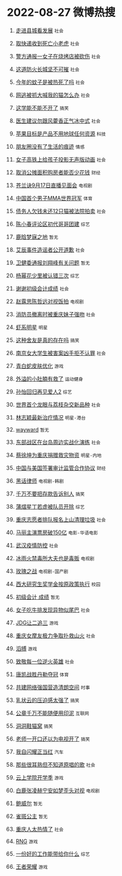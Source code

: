 # 2022-08-27 微博热搜 
1. [走进县城看发展](https://m.weibo.cn/search?containerid=100103type%3D1%26t%3D10%26q%3D%23%E8%B5%B0%E8%BF%9B%E5%8E%BF%E5%9F%8E%E7%9C%8B%E5%8F%91%E5%B1%95%23&stream_entry_id=51&isnewpage=1&extparam=seat%3D1%26c_type%3D51%26dgr%3D0%26cate%3D10103%26filter_type%3Drealtimehot%26pos%3D0%26display_time%3D1661544240%26pre_seqid%3D1661544033852021328166&luicode=10000011&lfid=106003type%3D25%26t%3D3%26disable_hot%3D1%26filter_type%3Drealtimehot) `社会` 

2. [取快递收到死亡小老虎](https://m.weibo.cn/search?containerid=100103type%3D1%26t%3D10%26q%3D%23%E5%8F%96%E5%BF%AB%E9%80%92%E6%94%B6%E5%88%B0%E6%AD%BB%E4%BA%A1%E5%B0%8F%E8%80%81%E8%99%8E%23&stream_entry_id=31&isnewpage=1&extparam=seat%3D1%26c_type%3D31%26dgr%3D0%26flag%3D2%26cate%3D0%26realpos%3D1%26filter_type%3Drealtimehot%26lcate%3D5001%26pos%3D0%26display_time%3D1661544240%26pre_seqid%3D1661544033852021328166&luicode=10000011&lfid=106003type%3D25%26t%3D3%26disable_hot%3D1%26filter_type%3Drealtimehot) `社会` 

3. [警方通报一女子在烧烤店被砍伤](https://m.weibo.cn/search?containerid=100103type%3D1%26t%3D10%26q%3D%23%E8%AD%A6%E6%96%B9%E9%80%9A%E6%8A%A5%E4%B8%80%E5%A5%B3%E5%AD%90%E5%9C%A8%E7%83%A7%E7%83%A4%E5%BA%97%E8%A2%AB%E7%A0%8D%E4%BC%A4%23&stream_entry_id=31&isnewpage=1&extparam=seat%3D1%26c_type%3D31%26dgr%3D0%26flag%3D0%26cate%3D0%26realpos%3D2%26filter_type%3Drealtimehot%26lcate%3D5001%26pos%3D1%26display_time%3D1661544240%26pre_seqid%3D1661544033852021328166&luicode=10000011&lfid=106003type%3D25%26t%3D3%26disable_hot%3D1%26filter_type%3Drealtimehot) `社会` 

4. [这道防火长城坚不可摧](https://m.weibo.cn/search?containerid=100103type%3D1%26t%3D10%26q%3D%23%E8%BF%99%E9%81%93%E9%98%B2%E7%81%AB%E9%95%BF%E5%9F%8E%E5%9D%9A%E4%B8%8D%E5%8F%AF%E6%91%A7%23&stream_entry_id=31&isnewpage=1&extparam=seat%3D1%26c_type%3D31%26dgr%3D0%26flag%3D16%26cate%3D0%26realpos%3D3%26filter_type%3Drealtimehot%26lcate%3D5001%26pos%3D2%26display_time%3D1661544240%26pre_seqid%3D1661544033852021328166&luicode=10000011&lfid=106003type%3D25%26t%3D3%26disable_hot%3D1%26filter_type%3Drealtimehot) `社会` 

5. [今年的蚊子是被热死了吗](https://m.weibo.cn/search?containerid=100103type%3D1%26t%3D10%26q%3D%23%E4%BB%8A%E5%B9%B4%E7%9A%84%E8%9A%8A%E5%AD%90%E6%98%AF%E8%A2%AB%E7%83%AD%E6%AD%BB%E4%BA%86%E5%90%97%23&stream_entry_id=31&isnewpage=1&extparam=seat%3D1%26c_type%3D31%26dgr%3D0%26flag%3D1%26cate%3D0%26realpos%3D4%26filter_type%3Drealtimehot%26lcate%3D5001%26pos%3D3%26display_time%3D1661544240%26pre_seqid%3D1661544033852021328166&luicode=10000011&lfid=106003type%3D25%26t%3D3%26disable_hot%3D1%26filter_type%3Drealtimehot) `社会` 

6. [网逃被抓大喊我的猫怎么办](https://m.weibo.cn/search?containerid=100103type%3D1%26t%3D10%26q%3D%23%E7%BD%91%E9%80%83%E8%A2%AB%E6%8A%93%E5%A4%A7%E5%96%8A%E6%88%91%E7%9A%84%E7%8C%AB%E6%80%8E%E4%B9%88%E5%8A%9E%23&stream_entry_id=31&isnewpage=1&extparam=seat%3D1%26c_type%3D31%26dgr%3D0%26flag%3D0%26cate%3D0%26realpos%3D5%26filter_type%3Drealtimehot%26lcate%3D5001%26pos%3D4%26display_time%3D1661544240%26pre_seqid%3D1661544033852021328166&luicode=10000011&lfid=106003type%3D25%26t%3D3%26disable_hot%3D1%26filter_type%3Drealtimehot) `社会` 

7. [这学能不能不开了](https://m.weibo.cn/search?containerid=100103type%3D1%26t%3D10%26q%3D%23%E8%BF%99%E5%AD%A6%E8%83%BD%E4%B8%8D%E8%83%BD%E4%B8%8D%E5%BC%80%E4%BA%86%23&stream_entry_id=31&isnewpage=1&extparam=seat%3D1%26c_type%3D31%26dgr%3D0%26flag%3D0%26cate%3D0%26realpos%3D6%26filter_type%3Drealtimehot%26lcate%3D5001%26pos%3D5%26display_time%3D1661544240%26pre_seqid%3D1661544033852021328166&luicode=10000011&lfid=106003type%3D25%26t%3D3%26disable_hot%3D1%26filter_type%3Drealtimehot) `搞笑` 

8. [医生建议勿跟风藿香正气冰中式](https://m.weibo.cn/search?containerid=100103type%3D1%26t%3D10%26q%3D%23%E5%8C%BB%E7%94%9F%E5%BB%BA%E8%AE%AE%E5%8B%BF%E8%B7%9F%E9%A3%8E%E8%97%BF%E9%A6%99%E6%AD%A3%E6%B0%94%E5%86%B0%E4%B8%AD%E5%BC%8F%23&stream_entry_id=31&isnewpage=1&extparam=seat%3D1%26c_type%3D31%26dgr%3D0%26flag%3D0%26cate%3D0%26realpos%3D7%26filter_type%3Drealtimehot%26lcate%3D5001%26pos%3D6%26display_time%3D1661544240%26pre_seqid%3D1661544033852021328166&luicode=10000011&lfid=106003type%3D25%26t%3D3%26disable_hot%3D1%26filter_type%3Drealtimehot) `社会` 

9. [苹果目标是产品不用地球任何资源](https://m.weibo.cn/search?containerid=100103type%3D1%26t%3D10%26q%3D%23%E8%8B%B9%E6%9E%9C%E7%9B%AE%E6%A0%87%E6%98%AF%E4%BA%A7%E5%93%81%E4%B8%8D%E7%94%A8%E5%9C%B0%E7%90%83%E4%BB%BB%E4%BD%95%E8%B5%84%E6%BA%90%23&stream_entry_id=31&isnewpage=1&extparam=seat%3D1%26c_type%3D31%26dgr%3D0%26flag%3D0%26cate%3D0%26realpos%3D8%26filter_type%3Drealtimehot%26lcate%3D5001%26pos%3D7%26display_time%3D1661544240%26pre_seqid%3D1661544033852021328166&luicode=10000011&lfid=106003type%3D25%26t%3D3%26disable_hot%3D1%26filter_type%3Drealtimehot) `科技` 

10. [朋友圈没有了生活的痕迹](http://m.weibo.cn/c/wbox?&id=j84w2uenjc&roomid=13034&q=%23%E6%9C%8B%E5%8F%8B%E5%9C%88%E6%B2%A1%E6%9C%89%E4%BA%86%E7%94%9F%E6%B4%BB%E7%9A%84%E7%97%95%E8%BF%B9%23&extparam=seat%3D1%26c_type%3D31%26dgr%3D0%26flag%3D0%26cate%3D0%26realpos%3D9%26filter_type%3Drealtimehot%26lcate%3D5001%26pos%3D8%26display_time%3D1661544240%26pre_seqid%3D1661544033852021328166&luicode=10000011&lfid=106003type%3D25%26t%3D3%26disable_hot%3D1%26filter_type%3Drealtimehot) `情感` 

11. [女子高铁上给孩子投影无声版动画](https://m.weibo.cn/search?containerid=100103type%3D1%26t%3D10%26q%3D%23%E5%A5%B3%E5%AD%90%E9%AB%98%E9%93%81%E4%B8%8A%E7%BB%99%E5%AD%A9%E5%AD%90%E6%8A%95%E5%BD%B1%E6%97%A0%E5%A3%B0%E7%89%88%E5%8A%A8%E7%94%BB%23&stream_entry_id=31&isnewpage=1&extparam=seat%3D1%26c_type%3D31%26dgr%3D0%26flag%3D0%26cate%3D0%26realpos%3D10%26filter_type%3Drealtimehot%26lcate%3D5001%26pos%3D9%26display_time%3D1661544240%26pre_seqid%3D1661544033852021328166&luicode=10000011&lfid=106003type%3D25%26t%3D3%26disable_hot%3D1%26filter_type%3Drealtimehot) `社会` 

12. [取消公摊面积购房者能否少花钱](https://m.weibo.cn/search?containerid=100103type%3D1%26t%3D10%26q%3D%23%E5%8F%96%E6%B6%88%E5%85%AC%E6%91%8A%E9%9D%A2%E7%A7%AF%E8%B4%AD%E6%88%BF%E8%80%85%E8%83%BD%E5%90%A6%E5%B0%91%E8%8A%B1%E9%92%B1%23&stream_entry_id=31&isnewpage=1&extparam=seat%3D1%26c_type%3D31%26dgr%3D0%26flag%3D0%26cate%3D0%26realpos%3D11%26filter_type%3Drealtimehot%26lcate%3D5001%26pos%3D10%26display_time%3D1661544240%26pre_seqid%3D1661544033852021328166&luicode=10000011&lfid=106003type%3D25%26t%3D3%26disable_hot%3D1%26filter_type%3Drealtimehot) `财经` 

13. [苍兰诀9月17日直播见面会](https://m.weibo.cn/search?containerid=100103type%3D1%26t%3D10%26q%3D%23%E8%8B%8D%E5%85%B0%E8%AF%809%E6%9C%8817%E6%97%A5%E7%9B%B4%E6%92%AD%E8%A7%81%E9%9D%A2%E4%BC%9A%23&stream_entry_id=31&isnewpage=1&extparam=seat%3D1%26c_type%3D31%26dgr%3D0%26flag%3D0%26cate%3D0%26realpos%3D12%26filter_type%3Drealtimehot%26lcate%3D5001%26pos%3D11%26display_time%3D1661544240%26pre_seqid%3D1661544033852021328166&luicode=10000011&lfid=106003type%3D25%26t%3D3%26disable_hot%3D1%26filter_type%3Drealtimehot) `电视剧` 

14. [中国首个男子MMA世界冠军](https://m.weibo.cn/search?containerid=100103type%3D1%26t%3D10%26q%3D%23%E4%B8%AD%E5%9B%BD%E9%A6%96%E4%B8%AA%E7%94%B7%E5%AD%90MMA%E4%B8%96%E7%95%8C%E5%86%A0%E5%86%9B%23&stream_entry_id=31&isnewpage=1&extparam=seat%3D1%26c_type%3D31%26dgr%3D0%26flag%3D0%26cate%3D0%26realpos%3D13%26filter_type%3Drealtimehot%26lcate%3D5001%26pos%3D12%26display_time%3D1661544240%26pre_seqid%3D1661544033852021328166&luicode=10000011&lfid=106003type%3D25%26t%3D3%26disable_hot%3D1%26filter_type%3Drealtimehot) `体育` 

15. [债务人欠钱未还12只猫被法院拍卖](https://m.weibo.cn/search?containerid=100103type%3D1%26t%3D10%26q%3D%23%E5%80%BA%E5%8A%A1%E4%BA%BA%E6%AC%A0%E9%92%B1%E6%9C%AA%E8%BF%9812%E5%8F%AA%E7%8C%AB%E8%A2%AB%E6%B3%95%E9%99%A2%E6%8B%8D%E5%8D%96%23&stream_entry_id=31&isnewpage=1&extparam=seat%3D1%26c_type%3D31%26dgr%3D0%26flag%3D0%26cate%3D0%26realpos%3D14%26filter_type%3Drealtimehot%26lcate%3D5001%26pos%3D13%26display_time%3D1661544240%26pre_seqid%3D1661544033852021328166&luicode=10000011&lfid=106003type%3D25%26t%3D3%26disable_hot%3D1%26filter_type%3Drealtimehot) `社会` 

16. [陈小春评论区初代哥哥团建](https://m.weibo.cn/search?containerid=100103type%3D1%26t%3D10%26q%3D%23%E9%99%88%E5%B0%8F%E6%98%A5%E8%AF%84%E8%AE%BA%E5%8C%BA%E5%88%9D%E4%BB%A3%E5%93%A5%E5%93%A5%E5%9B%A2%E5%BB%BA%23&stream_entry_id=31&isnewpage=1&extparam=seat%3D1%26c_type%3D31%26dgr%3D0%26flag%3D0%26cate%3D0%26realpos%3D15%26filter_type%3Drealtimehot%26lcate%3D5001%26pos%3D14%26display_time%3D1661544240%26pre_seqid%3D1661544033852021328166&luicode=10000011&lfid=106003type%3D25%26t%3D3%26disable_hot%3D1%26filter_type%3Drealtimehot) `综艺` 

17. [鹿晗梦寐之地](https://m.weibo.cn/search?containerid=100103type%3D1%26t%3D10%26q%3D%23%E9%B9%BF%E6%99%97%E6%A2%A6%E5%AF%90%E4%B9%8B%E5%9C%B0%23&stream_entry_id=31&isnewpage=1&extparam=seat%3D1%26c_type%3D31%26dgr%3D0%26flag%3D0%26cate%3D0%26realpos%3D16%26filter_type%3Drealtimehot%26lcate%3D5001%26pos%3D15%26display_time%3D1661544240%26pre_seqid%3D1661544033852021328166&luicode=10000011&lfid=106003type%3D25%26t%3D3%26disable_hot%3D1%26filter_type%3Drealtimehot) `暂无` 

18. [艾辰事件造谣者公开道歉](https://m.weibo.cn/search?containerid=100103type%3D1%26t%3D10%26q%3D%23%E8%89%BE%E8%BE%B0%E4%BA%8B%E4%BB%B6%E9%80%A0%E8%B0%A3%E8%80%85%E5%85%AC%E5%BC%80%E9%81%93%E6%AD%89%23&stream_entry_id=31&isnewpage=1&extparam=seat%3D1%26c_type%3D31%26dgr%3D0%26flag%3D0%26cate%3D0%26realpos%3D17%26filter_type%3Drealtimehot%26lcate%3D5001%26pos%3D16%26display_time%3D1661544240%26pre_seqid%3D1661544033852021328166&luicode=10000011&lfid=106003type%3D25%26t%3D3%26disable_hot%3D1%26filter_type%3Drealtimehot) `社会` 

19. [卫健委通报刘翔峰有关问题](https://m.weibo.cn/search?containerid=100103type%3D1%26t%3D10%26q%3D%23%E5%8D%AB%E5%81%A5%E5%A7%94%E9%80%9A%E6%8A%A5%E5%88%98%E7%BF%94%E5%B3%B0%E6%9C%89%E5%85%B3%E9%97%AE%E9%A2%98%23&stream_entry_id=31&isnewpage=1&extparam=seat%3D1%26c_type%3D31%26dgr%3D0%26flag%3D0%26cate%3D0%26realpos%3D18%26filter_type%3Drealtimehot%26lcate%3D5001%26pos%3D17%26display_time%3D1661544240%26pre_seqid%3D1661544033852021328166&luicode=10000011&lfid=106003type%3D25%26t%3D3%26disable_hot%3D1%26filter_type%3Drealtimehot) `暂无` 

20. [杨幂花少里被认错三次](https://m.weibo.cn/search?containerid=100103type%3D1%26t%3D10%26q%3D%23%E6%9D%A8%E5%B9%82%E8%8A%B1%E5%B0%91%E9%87%8C%E8%A2%AB%E8%AE%A4%E9%94%99%E4%B8%89%E6%AC%A1%23&stream_entry_id=31&isnewpage=1&extparam=seat%3D1%26c_type%3D31%26dgr%3D0%26flag%3D0%26cate%3D0%26realpos%3D19%26filter_type%3Drealtimehot%26lcate%3D5001%26pos%3D18%26display_time%3D1661544240%26pre_seqid%3D1661544033852021328166&luicode=10000011&lfid=106003type%3D25%26t%3D3%26disable_hot%3D1%26filter_type%3Drealtimehot) `综艺` 

21. [谢谢初级会计成绩](https://m.weibo.cn/search?containerid=100103type%3D1%26t%3D10%26q%3D%23%E8%B0%A2%E8%B0%A2%E5%88%9D%E7%BA%A7%E4%BC%9A%E8%AE%A1%E6%88%90%E7%BB%A9%23&stream_entry_id=31&isnewpage=1&extparam=seat%3D1%26c_type%3D31%26dgr%3D0%26flag%3D0%26cate%3D0%26realpos%3D20%26filter_type%3Drealtimehot%26lcate%3D5001%26pos%3D19%26display_time%3D1661544240%26pre_seqid%3D1661544033852021328166&luicode=10000011&lfid=106003type%3D25%26t%3D3%26disable_hot%3D1%26filter_type%3Drealtimehot) `社会` 

22. [赵露思陈哲远对视饭拍](https://m.weibo.cn/search?containerid=100103type%3D1%26t%3D10%26q%3D%23%E8%B5%B5%E9%9C%B2%E6%80%9D%E9%99%88%E5%93%B2%E8%BF%9C%E5%AF%B9%E8%A7%86%E9%A5%AD%E6%8B%8D%23&stream_entry_id=31&isnewpage=1&extparam=seat%3D1%26c_type%3D31%26dgr%3D0%26flag%3D0%26cate%3D0%26realpos%3D21%26filter_type%3Drealtimehot%26lcate%3D5001%26pos%3D20%26display_time%3D1661544240%26pre_seqid%3D1661544033852021328166&luicode=10000011&lfid=106003type%3D25%26t%3D3%26disable_hot%3D1%26filter_type%3Drealtimehot) `电视剧` 

23. [消防员撤离时被重庆妹子强吻](https://m.weibo.cn/search?containerid=100103type%3D1%26t%3D10%26q%3D%23%E6%B6%88%E9%98%B2%E5%91%98%E6%92%A4%E7%A6%BB%E6%97%B6%E8%A2%AB%E9%87%8D%E5%BA%86%E5%A6%B9%E5%AD%90%E5%BC%BA%E5%90%BB%23&stream_entry_id=31&isnewpage=1&extparam=seat%3D1%26c_type%3D31%26dgr%3D0%26flag%3D0%26cate%3D0%26realpos%3D22%26filter_type%3Drealtimehot%26lcate%3D5001%26pos%3D21%26display_time%3D1661544240%26pre_seqid%3D1661544033852021328166&luicode=10000011&lfid=106003type%3D25%26t%3D3%26disable_hot%3D1%26filter_type%3Drealtimehot) `社会` 

24. [虾系明星](https://m.weibo.cn/search?containerid=100103type%3D1%26t%3D10%26q%3D%23%E8%99%BE%E7%B3%BB%E6%98%8E%E6%98%9F%23&stream_entry_id=31&isnewpage=1&extparam=seat%3D1%26c_type%3D31%26dgr%3D0%26flag%3D0%26cate%3D0%26realpos%3D23%26filter_type%3Drealtimehot%26lcate%3D5001%26pos%3D22%26display_time%3D1661544240%26pre_seqid%3D1661544033852021328166&luicode=10000011&lfid=106003type%3D25%26t%3D3%26disable_hot%3D1%26filter_type%3Drealtimehot) `明星` 

25. [这种舍友是真的存在吗](https://m.weibo.cn/search?containerid=100103type%3D1%26t%3D10%26q%3D%23%E8%BF%99%E7%A7%8D%E8%88%8D%E5%8F%8B%E6%98%AF%E7%9C%9F%E7%9A%84%E5%AD%98%E5%9C%A8%E5%90%97%23&stream_entry_id=31&isnewpage=1&extparam=seat%3D1%26c_type%3D31%26dgr%3D0%26flag%3D0%26cate%3D0%26realpos%3D24%26filter_type%3Drealtimehot%26lcate%3D5001%26pos%3D23%26display_time%3D1661544240%26pre_seqid%3D1661544033852021328166&luicode=10000011&lfid=106003type%3D25%26t%3D3%26disable_hot%3D1%26filter_type%3Drealtimehot) `搞笑` 

26. [南京女大学生被害案凶手拒不认罪](https://m.weibo.cn/search?containerid=100103type%3D1%26t%3D10%26q%3D%23%E5%8D%97%E4%BA%AC%E5%A5%B3%E5%A4%A7%E5%AD%A6%E7%94%9F%E8%A2%AB%E5%AE%B3%E6%A1%88%E5%87%B6%E6%89%8B%E6%8B%92%E4%B8%8D%E8%AE%A4%E7%BD%AA%23&stream_entry_id=31&isnewpage=1&extparam=seat%3D1%26c_type%3D31%26dgr%3D0%26flag%3D0%26cate%3D0%26realpos%3D25%26filter_type%3Drealtimehot%26lcate%3D5001%26pos%3D24%26display_time%3D1661544240%26pre_seqid%3D1661544033852021328166&luicode=10000011&lfid=106003type%3D25%26t%3D3%26disable_hot%3D1%26filter_type%3Drealtimehot) `社会` 

27. [青白蛇皮肤优化](https://m.weibo.cn/search?containerid=100103type%3D1%26t%3D10%26q%3D%23%E9%9D%92%E7%99%BD%E8%9B%87%E7%9A%AE%E8%82%A4%E4%BC%98%E5%8C%96%23&stream_entry_id=31&isnewpage=1&extparam=seat%3D1%26c_type%3D31%26dgr%3D0%26flag%3D0%26cate%3D0%26realpos%3D26%26filter_type%3Drealtimehot%26lcate%3D5001%26pos%3D25%26display_time%3D1661544240%26pre_seqid%3D1661544033852021328166&luicode=10000011&lfid=106003type%3D25%26t%3D3%26disable_hot%3D1%26filter_type%3Drealtimehot) `游戏` 

28. [外溢的小肚腩有救了](https://m.weibo.cn/search?containerid=100103type%3D1%26t%3D10%26q%3D%23%E5%A4%96%E6%BA%A2%E7%9A%84%E5%B0%8F%E8%82%9A%E8%85%A9%E6%9C%89%E6%95%91%E4%BA%86%23&stream_entry_id=31&isnewpage=1&extparam=seat%3D1%26c_type%3D31%26dgr%3D0%26flag%3D0%26cate%3D0%26realpos%3D27%26filter_type%3Drealtimehot%26lcate%3D5001%26pos%3D26%26display_time%3D1661544240%26pre_seqid%3D1661544033852021328166&luicode=10000011&lfid=106003type%3D25%26t%3D3%26disable_hot%3D1%26filter_type%3Drealtimehot) `运动健身` 

29. [孙怡回归再见爱人2](https://m.weibo.cn/search?containerid=100103type%3D1%26t%3D10%26q%3D%23%E5%AD%99%E6%80%A1%E5%9B%9E%E5%BD%92%E5%86%8D%E8%A7%81%E7%88%B1%E4%BA%BA2%23&stream_entry_id=31&isnewpage=1&extparam=seat%3D1%26c_type%3D31%26dgr%3D0%26flag%3D0%26cate%3D0%26realpos%3D28%26filter_type%3Drealtimehot%26lcate%3D5001%26pos%3D27%26display_time%3D1661544240%26pre_seqid%3D1661544033852021328166&luicode=10000011&lfid=106003type%3D25%26t%3D3%26disable_hot%3D1%26filter_type%3Drealtimehot) `综艺` 

30. [世界首个龙眼与荔枝杂交新品种](https://m.weibo.cn/search?containerid=100103type%3D1%26t%3D10%26q%3D%23%E4%B8%96%E7%95%8C%E9%A6%96%E4%B8%AA%E9%BE%99%E7%9C%BC%E4%B8%8E%E8%8D%94%E6%9E%9D%E6%9D%82%E4%BA%A4%E6%96%B0%E5%93%81%E7%A7%8D%23&stream_entry_id=31&isnewpage=1&extparam=seat%3D1%26c_type%3D31%26dgr%3D0%26flag%3D0%26cate%3D0%26realpos%3D29%26filter_type%3Drealtimehot%26lcate%3D5001%26pos%3D28%26display_time%3D1661544240%26pre_seqid%3D1661544033852021328166&luicode=10000011&lfid=106003type%3D25%26t%3D3%26disable_hot%3D1%26filter_type%3Drealtimehot) `社会` 

31. [林志颖最新治疗情况](https://m.weibo.cn/search?containerid=100103type%3D1%26t%3D10%26q%3D%23%E6%9E%97%E5%BF%97%E9%A2%96%E6%9C%80%E6%96%B0%E6%B2%BB%E7%96%97%E6%83%85%E5%86%B5%23&stream_entry_id=31&isnewpage=1&extparam=seat%3D1%26c_type%3D31%26dgr%3D0%26flag%3D0%26cate%3D0%26realpos%3D30%26filter_type%3Drealtimehot%26lcate%3D5001%26pos%3D29%26display_time%3D1661544240%26pre_seqid%3D1661544033852021328166&luicode=10000011&lfid=106003type%3D25%26t%3D3%26disable_hot%3D1%26filter_type%3Drealtimehot) `明星-港台` 

32. [wayward](https://m.weibo.cn/search?containerid=100103type%3D1%26t%3D10%26q%3Dwayward&stream_entry_id=31&isnewpage=1&extparam=seat%3D1%26c_type%3D31%26dgr%3D0%26flag%3D0%26cate%3D0%26realpos%3D31%26filter_type%3Drealtimehot%26lcate%3D5001%26pos%3D30%26display_time%3D1661544240%26pre_seqid%3D1661544033852021328166&luicode=10000011&lfid=106003type%3D25%26t%3D3%26disable_hot%3D1%26filter_type%3Drealtimehot) `暂无` 

33. [东部战区在台岛周边实战化演练](https://m.weibo.cn/search?containerid=100103type%3D1%26t%3D10%26q%3D%23%E4%B8%9C%E9%83%A8%E6%88%98%E5%8C%BA%E5%9C%A8%E5%8F%B0%E5%B2%9B%E5%91%A8%E8%BE%B9%E5%AE%9E%E6%88%98%E5%8C%96%E6%BC%94%E7%BB%83%23&stream_entry_id=31&isnewpage=1&extparam=seat%3D1%26c_type%3D31%26dgr%3D0%26flag%3D0%26cate%3D0%26realpos%3D32%26filter_type%3Drealtimehot%26lcate%3D5001%26pos%3D31%26display_time%3D1661544240%26pre_seqid%3D1661544033852021328166&luicode=10000011&lfid=106003type%3D25%26t%3D3%26disable_hot%3D1%26filter_type%3Drealtimehot) `社会` 

34. [蔡徐坤为重庆捐赠救灾物资](https://m.weibo.cn/search?containerid=100103type%3D1%26t%3D10%26q%3D%23%E8%94%A1%E5%BE%90%E5%9D%A4%E4%B8%BA%E9%87%8D%E5%BA%86%E6%8D%90%E8%B5%A0%E6%95%91%E7%81%BE%E7%89%A9%E8%B5%84%23&stream_entry_id=31&isnewpage=1&extparam=seat%3D1%26c_type%3D31%26dgr%3D0%26flag%3D0%26cate%3D0%26realpos%3D33%26filter_type%3Drealtimehot%26lcate%3D5001%26pos%3D32%26display_time%3D1661544240%26pre_seqid%3D1661544033852021328166&luicode=10000011&lfid=106003type%3D25%26t%3D3%26disable_hot%3D1%26filter_type%3Drealtimehot) `明星-内地` 

35. [中国与美国签署审计监管合作协议](https://m.weibo.cn/search?containerid=100103type%3D1%26t%3D10%26q%3D%23%E4%B8%AD%E5%9B%BD%E4%B8%8E%E7%BE%8E%E5%9B%BD%E7%AD%BE%E7%BD%B2%E5%AE%A1%E8%AE%A1%E7%9B%91%E7%AE%A1%E5%90%88%E4%BD%9C%E5%8D%8F%E8%AE%AE%23&stream_entry_id=31&isnewpage=1&extparam=seat%3D1%26c_type%3D31%26dgr%3D0%26flag%3D0%26cate%3D0%26realpos%3D34%26filter_type%3Drealtimehot%26lcate%3D5001%26pos%3D33%26display_time%3D1661544240%26pre_seqid%3D1661544033852021328166&luicode=10000011&lfid=106003type%3D25%26t%3D3%26disable_hot%3D1%26filter_type%3Drealtimehot) `财经` 

36. [黑话律师](https://m.weibo.cn/search?containerid=100103type%3D1%26t%3D10%26q%3D%E9%BB%91%E8%AF%9D%E5%BE%8B%E5%B8%88&stream_entry_id=31&isnewpage=1&extparam=seat%3D1%26c_type%3D31%26dgr%3D0%26flag%3D0%26cate%3D0%26realpos%3D35%26filter_type%3Drealtimehot%26lcate%3D5001%26pos%3D34%26display_time%3D1661544240%26pre_seqid%3D1661544033852021328166&luicode=10000011&lfid=106003type%3D25%26t%3D3%26disable_hot%3D1%26filter_type%3Drealtimehot) `电视剧-韩剧` 

37. [千万不要把存款告诉别人](https://m.weibo.cn/search?containerid=100103type%3D1%26t%3D10%26q%3D%23%E5%8D%83%E4%B8%87%E4%B8%8D%E8%A6%81%E6%8A%8A%E5%AD%98%E6%AC%BE%E5%91%8A%E8%AF%89%E5%88%AB%E4%BA%BA%23&stream_entry_id=31&isnewpage=1&extparam=seat%3D1%26c_type%3D31%26dgr%3D0%26flag%3D0%26cate%3D0%26realpos%3D36%26filter_type%3Drealtimehot%26lcate%3D5001%26pos%3D35%26display_time%3D1661544240%26pre_seqid%3D1661544033852021328166&luicode=10000011&lfid=106003type%3D25%26t%3D3%26disable_hot%3D1%26filter_type%3Drealtimehot) `搞笑` 

38. [蒲熠星丁若虚被队员开除](https://m.weibo.cn/search?containerid=100103type%3D1%26t%3D10%26q%3D%23%E8%92%B2%E7%86%A0%E6%98%9F%E4%B8%81%E8%8B%A5%E8%99%9A%E8%A2%AB%E9%98%9F%E5%91%98%E5%BC%80%E9%99%A4%23&stream_entry_id=31&isnewpage=1&extparam=seat%3D1%26c_type%3D31%26dgr%3D0%26flag%3D0%26cate%3D0%26realpos%3D37%26filter_type%3Drealtimehot%26lcate%3D5001%26pos%3D36%26display_time%3D1661544240%26pre_seqid%3D1661544033852021328166&luicode=10000011&lfid=106003type%3D25%26t%3D3%26disable_hot%3D1%26filter_type%3Drealtimehot) `综艺` 

39. [重庆志愿者排队报名上山清理垃圾](https://m.weibo.cn/search?containerid=100103type%3D1%26t%3D10%26q%3D%23%E9%87%8D%E5%BA%86%E5%BF%97%E6%84%BF%E8%80%85%E6%8E%92%E9%98%9F%E6%8A%A5%E5%90%8D%E4%B8%8A%E5%B1%B1%E6%B8%85%E7%90%86%E5%9E%83%E5%9C%BE%23&stream_entry_id=31&isnewpage=1&extparam=seat%3D1%26c_type%3D31%26dgr%3D0%26flag%3D0%26cate%3D0%26realpos%3D38%26filter_type%3Drealtimehot%26lcate%3D5001%26pos%3D37%26display_time%3D1661544240%26pre_seqid%3D1661544033852021328166&luicode=10000011&lfid=106003type%3D25%26t%3D3%26disable_hot%3D1%26filter_type%3Drealtimehot) `社会` 

40. [马丽主演票房破150亿](https://m.weibo.cn/search?containerid=100103type%3D1%26t%3D10%26q%3D%23%E9%A9%AC%E4%B8%BD%E4%B8%BB%E6%BC%94%E7%A5%A8%E6%88%BF%E7%A0%B4150%E4%BA%BF%23&stream_entry_id=31&isnewpage=1&extparam=seat%3D1%26c_type%3D31%26dgr%3D0%26flag%3D0%26cate%3D0%26realpos%3D39%26filter_type%3Drealtimehot%26lcate%3D5001%26pos%3D38%26display_time%3D1661544240%26pre_seqid%3D1661544033852021328166&luicode=10000011&lfid=106003type%3D25%26t%3D3%26disable_hot%3D1%26filter_type%3Drealtimehot) `电影-华语电影` 

41. [武汉疫情防控](https://m.weibo.cn/search?containerid=100103type%3D1%26t%3D10%26q%3D%23%E6%AD%A6%E6%B1%89%E7%96%AB%E6%83%85%E9%98%B2%E6%8E%A7%23&stream_entry_id=31&isnewpage=1&extparam=seat%3D1%26c_type%3D31%26dgr%3D0%26flag%3D0%26cate%3D0%26realpos%3D40%26filter_type%3Drealtimehot%26lcate%3D5001%26pos%3D39%26display_time%3D1661544240%26pre_seqid%3D1661544033852021328166&luicode=10000011&lfid=106003type%3D25%26t%3D3%26disable_hot%3D1%26filter_type%3Drealtimehot) `社会` 

42. [冰雨火禁毒所大夫也是毒贩](https://m.weibo.cn/search?containerid=100103type%3D1%26t%3D10%26q%3D%23%E5%86%B0%E9%9B%A8%E7%81%AB%E7%A6%81%E6%AF%92%E6%89%80%E5%A4%A7%E5%A4%AB%E4%B9%9F%E6%98%AF%E6%AF%92%E8%B4%A9%23&stream_entry_id=31&isnewpage=1&extparam=seat%3D1%26c_type%3D31%26dgr%3D0%26flag%3D0%26cate%3D0%26realpos%3D41%26filter_type%3Drealtimehot%26lcate%3D5001%26pos%3D40%26display_time%3D1661544240%26pre_seqid%3D1661544033852021328166&luicode=10000011&lfid=106003type%3D25%26t%3D3%26disable_hot%3D1%26filter_type%3Drealtimehot) `电视剧` 

43. [玫瑰之战](https://m.weibo.cn/search?containerid=100103type%3D1%26t%3D10%26q%3D%E7%8E%AB%E7%91%B0%E4%B9%8B%E6%88%98&stream_entry_id=31&isnewpage=1&extparam=seat%3D1%26c_type%3D31%26dgr%3D0%26flag%3D0%26cate%3D0%26realpos%3D42%26filter_type%3Drealtimehot%26lcate%3D5001%26pos%3D41%26display_time%3D1661544240%26pre_seqid%3D1661544033852021328166&luicode=10000011&lfid=106003type%3D25%26t%3D3%26disable_hot%3D1%26filter_type%3Drealtimehot) `电视剧-国产剧` 

44. [西大研究生奖学金按原政策执行](https://m.weibo.cn/search?containerid=100103type%3D1%26t%3D10%26q%3D%23%E8%A5%BF%E5%A4%A7%E7%A0%94%E7%A9%B6%E7%94%9F%E5%A5%96%E5%AD%A6%E9%87%91%E6%8C%89%E5%8E%9F%E6%94%BF%E7%AD%96%E6%89%A7%E8%A1%8C%23&stream_entry_id=31&isnewpage=1&extparam=seat%3D1%26c_type%3D31%26dgr%3D0%26flag%3D0%26cate%3D0%26realpos%3D43%26filter_type%3Drealtimehot%26lcate%3D5001%26pos%3D42%26display_time%3D1661544240%26pre_seqid%3D1661544033852021328166&luicode=10000011&lfid=106003type%3D25%26t%3D3%26disable_hot%3D1%26filter_type%3Drealtimehot) `校园` 

45. [初级会计 成绩](https://m.weibo.cn/search?containerid=100103type%3D1%26t%3D10%26q%3D%E5%88%9D%E7%BA%A7%E4%BC%9A%E8%AE%A1+%E6%88%90%E7%BB%A9&stream_entry_id=31&isnewpage=1&extparam=seat%3D1%26c_type%3D31%26dgr%3D0%26flag%3D0%26cate%3D0%26realpos%3D44%26filter_type%3Drealtimehot%26lcate%3D5001%26pos%3D43%26display_time%3D1661544240%26pre_seqid%3D1661544033852021328166&luicode=10000011&lfid=106003type%3D25%26t%3D3%26disable_hot%3D1%26filter_type%3Drealtimehot) `暂无` 

46. [女子吃牛排发现异物似尾巴](https://m.weibo.cn/search?containerid=100103type%3D1%26t%3D10%26q%3D%23%E5%A5%B3%E5%AD%90%E5%90%83%E7%89%9B%E6%8E%92%E5%8F%91%E7%8E%B0%E5%BC%82%E7%89%A9%E4%BC%BC%E5%B0%BE%E5%B7%B4%23&stream_entry_id=31&isnewpage=1&extparam=seat%3D1%26c_type%3D31%26dgr%3D0%26flag%3D1%26cate%3D0%26realpos%3D45%26filter_type%3Drealtimehot%26lcate%3D5001%26pos%3D44%26display_time%3D1661544240%26pre_seqid%3D1661544033852021328166&luicode=10000011&lfid=106003type%3D25%26t%3D3%26disable_hot%3D1%26filter_type%3Drealtimehot) `社会` 

47. [JDG让二追三](https://m.weibo.cn/search?containerid=100103type%3D1%26t%3D10%26q%3D%23JDG%E8%AE%A9%E4%BA%8C%E8%BF%BD%E4%B8%89%23&stream_entry_id=31&isnewpage=1&extparam=seat%3D1%26c_type%3D31%26dgr%3D0%26flag%3D0%26cate%3D0%26realpos%3D46%26filter_type%3Drealtimehot%26lcate%3D5001%26pos%3D45%26display_time%3D1661544240%26pre_seqid%3D1661544033852021328166&luicode=10000011&lfid=106003type%3D25%26t%3D3%26disable_hot%3D1%26filter_type%3Drealtimehot) `游戏` 

48. [重庆女摩友极力争取扑救山火](https://m.weibo.cn/search?containerid=100103type%3D1%26t%3D10%26q%3D%23%E9%87%8D%E5%BA%86%E5%A5%B3%E6%91%A9%E5%8F%8B%E6%9E%81%E5%8A%9B%E4%BA%89%E5%8F%96%E6%89%91%E6%95%91%E5%B1%B1%E7%81%AB%23&stream_entry_id=31&isnewpage=1&extparam=seat%3D1%26c_type%3D31%26dgr%3D0%26flag%3D0%26cate%3D0%26realpos%3D47%26filter_type%3Drealtimehot%26lcate%3D5001%26pos%3D46%26display_time%3D1661544240%26pre_seqid%3D1661544033852021328166&luicode=10000011&lfid=106003type%3D25%26t%3D3%26disable_hot%3D1%26filter_type%3Drealtimehot) `社会` 

49. [滔搏](https://m.weibo.cn/search?containerid=100103type%3D1%26t%3D10%26q%3D%E6%BB%94%E6%90%8F&stream_entry_id=31&isnewpage=1&extparam=seat%3D1%26c_type%3D31%26dgr%3D0%26flag%3D0%26cate%3D0%26realpos%3D48%26filter_type%3Drealtimehot%26lcate%3D5001%26pos%3D47%26display_time%3D1661544240%26pre_seqid%3D1661544033852021328166&luicode=10000011&lfid=106003type%3D25%26t%3D3%26disable_hot%3D1%26filter_type%3Drealtimehot) `游戏` 

50. [致敬每一位逆火英雄](https://m.weibo.cn/search?containerid=100103type%3D1%26t%3D10%26q%3D%23%E8%87%B4%E6%95%AC%E6%AF%8F%E4%B8%80%E4%BD%8D%E9%80%86%E7%81%AB%E8%8B%B1%E9%9B%84%23&stream_entry_id=31&isnewpage=1&extparam=seat%3D1%26c_type%3D31%26dgr%3D0%26flag%3D0%26cate%3D0%26realpos%3D49%26filter_type%3Drealtimehot%26lcate%3D5001%26pos%3D48%26display_time%3D1661544240%26pre_seqid%3D1661544033852021328166&luicode=10000011&lfid=106003type%3D25%26t%3D3%26disable_hot%3D1%26filter_type%3Drealtimehot) `社会` 

51. [唐凯战胜丹勒夺冠](https://m.weibo.cn/search?containerid=100103type%3D1%26t%3D10%26q%3D%23%E5%94%90%E5%87%AF%E6%88%98%E8%83%9C%E4%B8%B9%E5%8B%92%E5%A4%BA%E5%86%A0%23&stream_entry_id=31&isnewpage=1&extparam=seat%3D1%26c_type%3D31%26dgr%3D0%26flag%3D0%26cate%3D0%26realpos%3D50%26filter_type%3Drealtimehot%26lcate%3D5001%26pos%3D49%26display_time%3D1661544240%26pre_seqid%3D1661544033852021328166&luicode=10000011&lfid=106003type%3D25%26t%3D3%26disable_hot%3D1%26filter_type%3Drealtimehot) `体育` 

52. [共建网络强国营造清朗空间](https://m.weibo.cn/search?containerid=100103type%3D1%26t%3D10%26q%3D%23%E5%85%B1%E5%BB%BA%E7%BD%91%E7%BB%9C%E5%BC%BA%E5%9B%BD%E8%90%A5%E9%80%A0%E6%B8%85%E6%9C%97%E7%A9%BA%E9%97%B4%23&stream_entry_id=51&isnewpage=1&extparam=seat%3D1%26c_type%3D51%26dgr%3D0%26cate%3D10103%26filter_type%3Drealtimehot%26pos%3D0%26display_time%3D1661540623%26pre_seqid%3D166154062350304238161&luicode=10000011&lfid=106003type%3D25%26t%3D3%26disable_hot%3D1%26filter_type%3Drealtimehot) `时事` 

53. [乳状云的压迫感太强了](https://m.weibo.cn/search?containerid=100103type%3D1%26t%3D10%26q%3D%23%E4%B9%B3%E7%8A%B6%E4%BA%91%E7%9A%84%E5%8E%8B%E8%BF%AB%E6%84%9F%E5%A4%AA%E5%BC%BA%E4%BA%86%23&stream_entry_id=31&isnewpage=1&extparam=seat%3D1%26c_type%3D31%26dgr%3D0%26flag%3D0%26lcate%3D5001%26realpos%3D33%26filter_type%3Drealtimehot%26cate%3D0%26pos%3D32%26display_time%3D1661540623%26pre_seqid%3D166154062350304238161&luicode=10000011&lfid=106003type%3D25%26t%3D3%26disable_hot%3D1%26filter_type%3Drealtimehot) `搞笑` 

54. [公章千万不能随便用印泥](https://m.weibo.cn/search?containerid=100103type%3D1%26t%3D10%26q%3D%23%E5%85%AC%E7%AB%A0%E5%8D%83%E4%B8%87%E4%B8%8D%E8%83%BD%E9%9A%8F%E4%BE%BF%E7%94%A8%E5%8D%B0%E6%B3%A5%23&stream_entry_id=31&isnewpage=1&extparam=seat%3D1%26c_type%3D31%26dgr%3D0%26flag%3D0%26lcate%3D5001%26realpos%3D42%26filter_type%3Drealtimehot%26cate%3D0%26pos%3D41%26display_time%3D1661540623%26pre_seqid%3D166154062350304238161&luicode=10000011&lfid=106003type%3D25%26t%3D3%26disable_hot%3D1%26filter_type%3Drealtimehot) `互联网` 

55. [洞洞鞋猫窝](https://m.weibo.cn/search?containerid=100103type%3D1%26t%3D10%26q%3D%23%E6%B4%9E%E6%B4%9E%E9%9E%8B%E7%8C%AB%E7%AA%9D%23&stream_entry_id=31&isnewpage=1&extparam=seat%3D1%26c_type%3D31%26dgr%3D0%26flag%3D0%26lcate%3D5001%26realpos%3D44%26filter_type%3Drealtimehot%26cate%3D0%26pos%3D43%26display_time%3D1661540623%26pre_seqid%3D166154062350304238161&luicode=10000011&lfid=106003type%3D25%26t%3D3%26disable_hot%3D1%26filter_type%3Drealtimehot) `搞笑` 

56. [老师一开口还以为电视开了](https://m.weibo.cn/search?containerid=100103type%3D1%26t%3D10%26q%3D%23%E8%80%81%E5%B8%88%E4%B8%80%E5%BC%80%E5%8F%A3%E8%BF%98%E4%BB%A5%E4%B8%BA%E7%94%B5%E8%A7%86%E5%BC%80%E4%BA%86%23&stream_entry_id=31&isnewpage=1&extparam=seat%3D1%26c_type%3D31%26dgr%3D0%26flag%3D0%26lcate%3D5001%26realpos%3D47%26filter_type%3Drealtimehot%26cate%3D0%26pos%3D46%26display_time%3D1661540623%26pre_seqid%3D166154062350304238161&luicode=10000011&lfid=106003type%3D25%26t%3D3%26disable_hot%3D1%26filter_type%3Drealtimehot) `搞笑` 

57. [我自闪耀正当红](https://m.weibo.cn/search?containerid=100103type%3D1%26t%3D10%26q%3D%23%E6%88%91%E8%87%AA%E9%97%AA%E8%80%80%E6%AD%A3%E5%BD%93%E7%BA%A2%23&stream_entry_id=31&isnewpage=1&extparam=seat%3D1%26filter_type%3Drealtimehot%26cate%3D0%26dgr%3D0%26lcate%3D5001%26topic_ad%3D1%26c_type%3D31%26adid%3D163642%26pos%3D3%26display_time%3D1661537056%26pre_seqid%3D166153705601102890313&luicode=10000011&lfid=106003type%3D25%26t%3D3%26disable_hot%3D1%26filter_type%3Drealtimehot) `汽车` 

58. [那些很耳熟但不知道原唱的歌](https://m.weibo.cn/search?containerid=100103type%3D1%26t%3D10%26q%3D%23%E9%82%A3%E4%BA%9B%E5%BE%88%E8%80%B3%E7%86%9F%E4%BD%86%E4%B8%8D%E7%9F%A5%E9%81%93%E5%8E%9F%E5%94%B1%E7%9A%84%E6%AD%8C%23&stream_entry_id=31&isnewpage=1&extparam=seat%3D1%26realpos%3D31%26cate%3D0%26dgr%3D0%26filter_type%3Drealtimehot%26lcate%3D5001%26c_type%3D31%26flag%3D0%26pos%3D31%26display_time%3D1661537056%26pre_seqid%3D166153705601102890313&luicode=10000011&lfid=106003type%3D25%26t%3D3%26disable_hot%3D1%26filter_type%3Drealtimehot) `社会` 

59. [云上学院开学季](https://m.weibo.cn/search?containerid=100103type%3D1%26t%3D10%26q%3D%23%E4%BA%91%E4%B8%8A%E5%AD%A6%E9%99%A2%E5%BC%80%E5%AD%A6%E5%AD%A3%23&stream_entry_id=31&isnewpage=1&extparam=seat%3D1%26c_type%3D31%26dgr%3D0%26cate%3D0%26filter_type%3Drealtimehot%26topic_ad%3D1%26lcate%3D5001%26adid%3D163511%26pos%3D6%26display_time%3D1661533648%26pre_seqid%3D16615336480130234775341&luicode=10000011&lfid=106003type%3D25%26t%3D3%26disable_hot%3D1%26filter_type%3Drealtimehot) `游戏` 

60. [白鹿张凌赫宁安如梦歪头对视](https://m.weibo.cn/search?containerid=100103type%3D1%26t%3D10%26q%3D%23%E7%99%BD%E9%B9%BF%E5%BC%A0%E5%87%8C%E8%B5%AB%E5%AE%81%E5%AE%89%E5%A6%82%E6%A2%A6%E6%AD%AA%E5%A4%B4%E5%AF%B9%E8%A7%86%23&stream_entry_id=31&isnewpage=1&extparam=seat%3D1%26c_type%3D31%26dgr%3D0%26flag%3D0%26cate%3D0%26realpos%3D46%26filter_type%3Drealtimehot%26lcate%3D5001%26pos%3D46%26display_time%3D1661533648%26pre_seqid%3D16615336480130234775341&luicode=10000011&lfid=106003type%3D25%26t%3D3%26disable_hot%3D1%26filter_type%3Drealtimehot) `电视剧` 

61. [鲍威尔](https://m.weibo.cn/search?containerid=100103type%3D1%26t%3D10%26q%3D%E9%B2%8D%E5%A8%81%E5%B0%94&stream_entry_id=31&isnewpage=1&extparam=seat%3D1%26c_type%3D31%26dgr%3D0%26flag%3D0%26cate%3D0%26realpos%3D49%26filter_type%3Drealtimehot%26lcate%3D5001%26pos%3D49%26display_time%3D1661533648%26pre_seqid%3D16615336480130234775341&luicode=10000011&lfid=106003type%3D25%26t%3D3%26disable_hot%3D1%26filter_type%3Drealtimehot) `暂无` 

62. [雀斑公主](https://m.weibo.cn/search?containerid=100103type%3D1%26t%3D10%26q%3D%E9%9B%80%E6%96%91%E5%85%AC%E4%B8%BB&stream_entry_id=31&isnewpage=1&extparam=seat%3D1%26c_type%3D31%26dgr%3D0%26flag%3D0%26cate%3D0%26realpos%3D43%26filter_type%3Drealtimehot%26lcate%3D5001%26pos%3D42%26display_time%3D1661529848%26pre_seqid%3D1661529848535025304259&luicode=10000011&lfid=106003type%3D25%26t%3D3%26disable_hot%3D1%26filter_type%3Drealtimehot) `暂无` 

63. [重庆人太热情了](https://m.weibo.cn/search?containerid=100103type%3D1%26t%3D10%26q%3D%23%E9%87%8D%E5%BA%86%E4%BA%BA%E5%A4%AA%E7%83%AD%E6%83%85%E4%BA%86%23&stream_entry_id=31&isnewpage=1&extparam=seat%3D1%26c_type%3D31%26dgr%3D0%26flag%3D1%26cate%3D0%26realpos%3D45%26filter_type%3Drealtimehot%26lcate%3D5001%26pos%3D44%26display_time%3D1661529848%26pre_seqid%3D1661529848535025304259&luicode=10000011&lfid=106003type%3D25%26t%3D3%26disable_hot%3D1%26filter_type%3Drealtimehot) `社会` 

64. [RNG](https://m.weibo.cn/search?containerid=100103type%3D1%26t%3D10%26q%3D%23RNG%23&stream_entry_id=31&isnewpage=1&extparam=seat%3D1%26c_type%3D31%26dgr%3D0%26flag%3D0%26cate%3D0%26realpos%3D46%26filter_type%3Drealtimehot%26lcate%3D5001%26pos%3D45%26display_time%3D1661529848%26pre_seqid%3D1661529848535025304259&luicode=10000011&lfid=106003type%3D25%26t%3D3%26disable_hot%3D1%26filter_type%3Drealtimehot) `游戏` 

65. [一份好的工作能带给你什么](https://m.weibo.cn/search?containerid=100103type%3D1%26t%3D10%26q%3D%23%E4%B8%80%E4%BB%BD%E5%A5%BD%E7%9A%84%E5%B7%A5%E4%BD%9C%E8%83%BD%E5%B8%A6%E7%BB%99%E4%BD%A0%E4%BB%80%E4%B9%88%23&stream_entry_id=31&isnewpage=1&extparam=seat%3D1%26c_type%3D31%26dgr%3D0%26flag%3D1%26cate%3D0%26realpos%3D47%26filter_type%3Drealtimehot%26lcate%3D5001%26pos%3D46%26display_time%3D1661529848%26pre_seqid%3D1661529848535025304259&luicode=10000011&lfid=106003type%3D25%26t%3D3%26disable_hot%3D1%26filter_type%3Drealtimehot) `综艺` 

66. [王者荣耀](https://m.weibo.cn/search?containerid=100103type%3D1%26t%3D10%26q%3D%E7%8E%8B%E8%80%85%E8%8D%A3%E8%80%80&stream_entry_id=31&isnewpage=1&extparam=seat%3D1%26c_type%3D31%26dgr%3D0%26flag%3D0%26cate%3D0%26realpos%3D49%26filter_type%3Drealtimehot%26lcate%3D5001%26pos%3D48%26display_time%3D1661529848%26pre_seqid%3D1661529848535025304259&luicode=10000011&lfid=106003type%3D25%26t%3D3%26disable_hot%3D1%26filter_type%3Drealtimehot) `游戏` 
